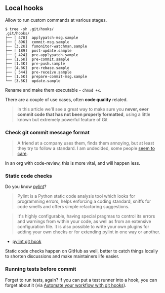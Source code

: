## Local hooks

Allow to run custom commands at various stages.

```
$ tree -sh .git/hooks/
.git/hooks/
├── [ 478]  applypatch-msg.sample
├── [ 896]  commit-msg.sample
├── [3.2K]  fsmonitor-watchman.sample
├── [ 189]  post-update.sample
├── [ 424]  pre-applypatch.sample
├── [1.6K]  pre-commit.sample
├── [1.3K]  pre-push.sample
├── [4.8K]  pre-rebase.sample
├── [ 544]  pre-receive.sample
├── [1.5K]  prepare-commit-msg.sample
└── [3.5K]  update.sample
```

Rename and make them executable - `chmod +x`.

There are a couple of use cases, often **code quality** related.

> In this article we'll see a great way to make sure you **never, ever commit
> code that has not been properly formatted**, using a little known but
> extremely powerful feature of Git

### Check git commit message format

> A friend at a company uses them, finds them annoying, but at least they try to
> follow a standard. I am undecided, some people [seem to
> care](https://stackoverflow.com/questions/1928023/how-can-i-prevent-subversion-commits-without-comments).

In an org with code-review, this is more vital, and will happen less.

### Static code checks

Do you know [pylint](https://github.com/PyCQA/pylint)?

> Pylint is a Python static code analysis tool which looks for programming
> errors, helps enforcing a coding standard, sniffs for code smells and offers
> simple refactoring suggestions.

> It's highly configurable, having special pragmas to control its errors and
warnings from within your code, as well as from an extensive configuration file.
It is also possible to write your own plugins for adding your own checks or for
extending pylint in one way or another.

* [pylint git hook](https://github.com/sebdah/git-pylint-commit-hook)

Static code checks happen on GitHub as well, better to catch things locally to
shorten discussions and make maintainers life easier.

### Running tests before commit

Forget to run tests, again? If you can put a test runner into a hook, you can
forget about it (via [Automate your workflow with git
hooks](https://medium.com/backticks-tildes/how-to-automate-your-git-workflow-with-git-hooks-c905296c49bc)).

